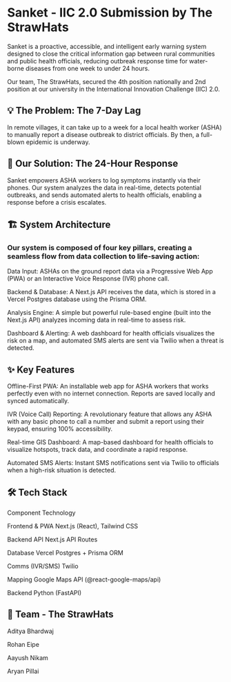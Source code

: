 # Sanket - IIC 2.0 Submission by The StrawHats

Sanket is a proactive, accessible, and intelligent early warning system designed to close the critical information gap between rural communities and public health officials, reducing outbreak response time for water-borne diseases from one week to under 24 hours.

Our team, The StrawHats, secured the 4th position nationally and 2nd position at our university in the International Innovation Challenge (IIC) 2.0.

## 💡 The Problem: The 7-Day Lag

In remote villages, it can take up to a week for a local health worker (ASHA) to manually report a disease outbreak to district officials. By then, a full-blown epidemic is underway.

## 🚀 Our Solution: The 24-Hour Response

Sanket empowers ASHA workers to log symptoms instantly via their phones. Our system analyzes the data in real-time, detects potential outbreaks, and sends automated alerts to health officials, enabling a response before a crisis escalates.

## 🏗️ System Architecture

### Our system is composed of four key pillars, creating a seamless flow from data collection to life-saving action:

Data Input: ASHAs on the ground report data via a Progressive Web App (PWA) or an Interactive Voice Response (IVR) phone call.

Backend & Database: A Next.js API receives the data, which is stored in a Vercel Postgres database using the Prisma ORM.

Analysis Engine: A simple but powerful rule-based engine (built into the Next.js API) analyzes incoming data in real-time to assess risk.

Dashboard & Alerting: A web dashboard for health officials visualizes the risk on a map, and automated SMS alerts are sent via Twilio when a threat is detected.

## ✨ Key Features

Offline-First PWA: An installable web app for ASHA workers that works perfectly even with no internet connection. Reports are saved locally and synced automatically.

IVR (Voice Call) Reporting: A revolutionary feature that allows any ASHA with any basic phone to call a number and submit a report using their keypad, ensuring 100% accessibility.

Real-time GIS Dashboard: A map-based dashboard for health officials to visualize hotspots, track data, and coordinate a rapid response.

Automated SMS Alerts: Instant SMS notifications sent via Twilio to officials when a high-risk situation is detected.

## 🛠️ Tech Stack

Component                    Technology

Frontend & PWA               Next.js (React), Tailwind CSS

Backend API                  Next.js API Routes

Database                     Vercel Postgres + Prisma ORM

Comms (IVR/SMS)              Twilio

Mapping                      Google Maps API (@react-google-maps/api)

Backend                      Python (FastAPI)

## 👥 Team - The StrawHats

Aditya Bhardwaj

Rohan Eipe

Aayush Nikam

Aryan Pillai


